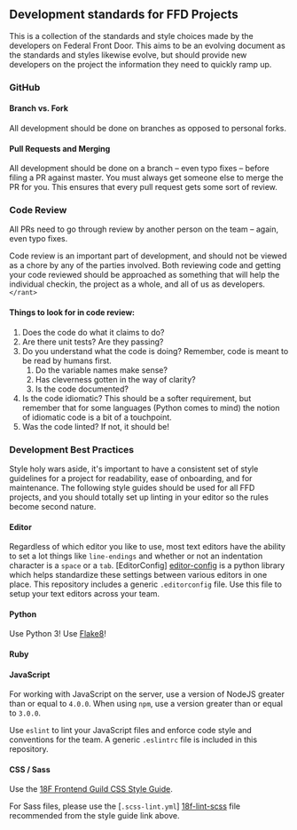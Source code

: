 ## Development standards for FFD Projects

This is a collection of the standards and style choices made by the developers on Federal Front Door. This aims to be an evolving document as the standards and styles likewise evolve, but should provide new developers on the project the information they need to quickly ramp up.

### GitHub

#### Branch vs. Fork

All development should be done on branches as opposed to personal forks.

#### Pull Requests and Merging

All development should be done on a branch – even typo fixes – before filing a PR against master. You must always get someone else to merge the PR for you. This ensures that every pull request gets some sort of review.

### Code Review

All PRs need to go through review by another person on the team – again, even typo fixes.

Code review is an important part of development, and should not be viewed as a chore by any of the parties involved. Both reviewing code and getting your code reviewed should be approached as something that will help the individual checkin, the project as a whole, and all of us as developers. `</rant>`

#### Things to look for in code review:
1. Does the code do what it claims to do?
1. Are there unit tests? Are they passing?
1. Do you understand what the code is doing? Remember, code is meant to be read by humans first.
    1. Do the variable names make sense?
    1. Has cleverness gotten in the way of clarity?
    1. Is the code documented?
1. Is the code idiomatic? This should be a softer requirement, but remember that for some languages (Python comes to mind) the notion of idiomatic code is a bit of a touchpoint.
1. Was the code linted? If not, it should be!

### Development Best Practices

Style holy wars aside, it's important to have a consistent set of style guidelines for a project for readability, ease of onboarding, and for maintenance. The following style guides should be used for all FFD projects, and you should totally set up linting in your editor so the rules become second nature.

#### Editor

Regardless of which editor you like to use, most text editors have the ability
to set a lot things like `line-endings` and whether or not an indentation
character is a `space` or a `tab`. [EditorConfig] [editor-config] is a python
library which helps standardize these settings between various editors in one
place. This repository includes a generic `.editorconfig` file. Use this file to
setup your text editors across your team.

[editor-config]: http://editorconfig.org/#download "EditorConfig: Download a
plugin"

#### Python

Use Python 3! Use [Flake8](https://pypi.python.org/pypi/!)!

#### Ruby

#### JavaScript

For working with JavaScript on the server, use a version of NodeJS greater than
or equal to `4.0.0`. When using `npm`, use a version greater than or equal to
`3.0.0`.

Use `eslint` to lint your JavaScript files and enforce code style and
conventions for the team. A generic `.eslintrc` file is included in this
repository.

#### CSS / Sass

Use the [18F Frontend Guild CSS Style Guide](https://pages.18f.gov/frontend/css-coding-styleguide/).

For Sass files, please use the [`.scss-lint.yml`] [18f-lint-scss] file recommended
from the style guide link above.

[18f-lint-scss]: https://raw.githubusercontent.com/18F/frontend/18f-pages-staging/.scss-lint.yml "18F Frontend CSS Styleguide .scss-lint.yml file"
